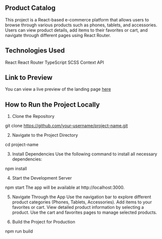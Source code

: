 ## Product Catalog

This project is a React-based e-commerce platform that allows users to browse through various products such as phones, tablets, and accessories. Users can view product details, add items to their favorites or cart, and navigate through different pages using React Router.

## Technologies Used
React
React Router
TypeScript
SCSS
Context API

## Link to Preview

You can view a live preview of the landing page [here](https://romano3git.github.io/product-catalog/)

## How to Run the Project Locally
1. Clone the Repository

git clone https://github.com/your-username/project-name.git

2. Navigate to the Project Directory

cd project-name

3. Install Dependencies
Use the following command to install all necessary dependencies:

npm install

4. Start the Development Server

npm start
The app will be available at http://localhost:3000.

5. Navigate Through the App
Use the navigation bar to explore different product categories (Phones, Tablets, Accessories).
Add items to your favorites or cart.
View detailed product information by selecting a product.
Use the cart and favorites pages to manage selected products.

6. Build the Project for Production

npm run build
